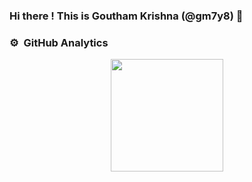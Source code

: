 ### Hi there ! This is Goutham Krishna (@gm7y8) 👋




### ⚙️ &nbsp;GitHub Analytics

<p align="center">
<a href="https://github.com/AVS1508">
  <img height="180em" src="https://github-readme-stats-eight-theta.vercel.app/api?username=gm7y8&show_icons=true&theme=vue-dark&include_all_commits=true&count_private=true" />
<!--   <img height="180em" src="https://github-readme-stats-eight-theta.vercel.app/api/top-langs/?username=gm7y8&layout=compact&exclude_lang=java+r&theme=vue-dark" /> -->
</a>
</p>



